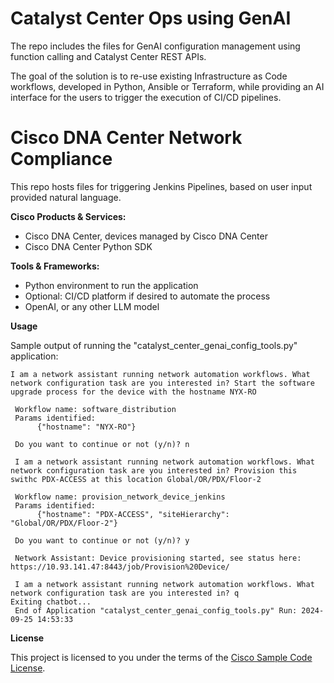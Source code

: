 # Catalyst Center Ops using GenAI
The repo includes the files for GenAI configuration management using function calling and Catalyst Center REST APIs.

The goal of the solution is to re-use existing Infrastructure as Code workflows, developed in Python, Ansible or Terraform, while providing an AI interface for the users to trigger the execution of CI/CD pipelines. 

# Cisco DNA Center Network Compliance

This repo hosts files for triggering Jenkins Pipelines, based on user input provided natural language.

**Cisco Products & Services:**

 - Cisco DNA Center, devices managed by Cisco DNA Center
 - Cisco DNA Center Python SDK

**Tools & Frameworks:**

- Python environment to run the application
- Optional: CI/CD platform if desired to automate the process
- OpenAI, or any other LLM model

**Usage**

Sample output of running the "catalyst_center_genai_config_tools.py" application:

```shell
I am a network assistant running network automation workflows. What network configuration task are you interested in? Start the software upgrade process for the device with the hostname NYX-RO

 Workflow name: software_distribution
 Params identified: 
      {"hostname": "NYX-RO"}

 Do you want to continue or not (y/n)? n

 I am a network assistant running network automation workflows. What network configuration task are you interested in? Provision this swithc PDX-ACCESS at this location Global/OR/PDX/Floor-2

 Workflow name: provision_network_device_jenkins
 Params identified: 
      {"hostname": "PDX-ACCESS", "siteHierarchy": "Global/OR/PDX/Floor-2"}

 Do you want to continue or not (y/n)? y

 Network Assistant: Device provisioning started, see status here: https://10.93.141.47:8443/job/Provision%20Device/

 I am a network assistant running network automation workflows. What network configuration task are you interested in? q
Exiting chatbot...
 End of Application "catalyst_center_genai_config_tools.py" Run: 2024-09-25 14:53:33

```


**License**

This project is licensed to you under the terms of the [Cisco Sample Code License](./LICENSE).


